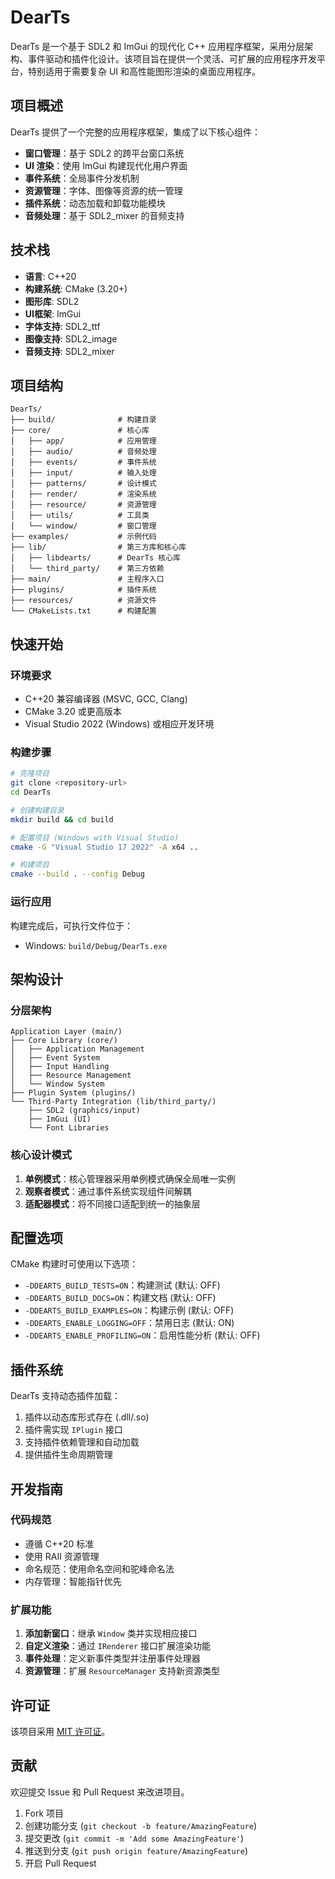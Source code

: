 # DearTs

DearTs 是一个基于 SDL2 和 ImGui 的现代化 C++ 应用程序框架，采用分层架构、事件驱动和插件化设计。该项目旨在提供一个灵活、可扩展的应用程序开发平台，特别适用于需要复杂 UI 和高性能图形渲染的桌面应用程序。

## 项目概述

DearTs 提供了一个完整的应用程序框架，集成了以下核心组件：

- **窗口管理**：基于 SDL2 的跨平台窗口系统
- **UI 渲染**：使用 ImGui 构建现代化用户界面
- **事件系统**：全局事件分发机制
- **资源管理**：字体、图像等资源的统一管理
- **插件系统**：动态加载和卸载功能模块
- **音频处理**：基于 SDL2_mixer 的音频支持

## 技术栈

- **语言**: C++20
- **构建系统**: CMake (3.20+)
- **图形库**: SDL2
- **UI框架**: ImGui
- **字体支持**: SDL2_ttf
- **图像支持**: SDL2_image
- **音频支持**: SDL2_mixer

## 项目结构

```
DearTs/
├── build/              # 构建目录
├── core/               # 核心库
│   ├── app/            # 应用管理
│   ├── audio/          # 音频处理
│   ├── events/         # 事件系统
│   ├── input/          # 输入处理
│   ├── patterns/       # 设计模式
│   ├── render/         # 渲染系统
│   ├── resource/       # 资源管理
│   ├── utils/          # 工具类
│   └── window/         # 窗口管理
├── examples/           # 示例代码
├── lib/                # 第三方库和核心库
│   ├── libdearts/      # DearTs 核心库
│   └── third_party/    # 第三方依赖
├── main/               # 主程序入口
├── plugins/            # 插件系统
├── resources/          # 资源文件
└── CMakeLists.txt      # 构建配置
```

## 快速开始

### 环境要求

- C++20 兼容编译器 (MSVC, GCC, Clang)
- CMake 3.20 或更高版本
- Visual Studio 2022 (Windows) 或相应开发环境

### 构建步骤

```bash
# 克隆项目
git clone <repository-url>
cd DearTs

# 创建构建目录
mkdir build && cd build

# 配置项目 (Windows with Visual Studio)
cmake -G "Visual Studio 17 2022" -A x64 ..

# 构建项目
cmake --build . --config Debug
```

### 运行应用

构建完成后，可执行文件位于：
- Windows: `build/Debug/DearTs.exe`

## 架构设计

### 分层架构

```
Application Layer (main/)
├── Core Library (core/)
│   ├── Application Management
│   ├── Event System
│   ├── Input Handling
│   ├── Resource Management
│   └── Window System
├── Plugin System (plugins/)
└── Third-Party Integration (lib/third_party/)
    ├── SDL2 (graphics/input)
    ├── ImGui (UI)
    └── Font Libraries
```

### 核心设计模式

1. **单例模式**：核心管理器采用单例模式确保全局唯一实例
2. **观察者模式**：通过事件系统实现组件间解耦
3. **适配器模式**：将不同接口适配到统一的抽象层

## 配置选项

CMake 构建时可使用以下选项：

- `-DDEARTS_BUILD_TESTS=ON`：构建测试 (默认: OFF)
- `-DDEARTS_BUILD_DOCS=ON`：构建文档 (默认: OFF)
- `-DDEARTS_BUILD_EXAMPLES=ON`：构建示例 (默认: OFF)
- `-DDEARTS_ENABLE_LOGGING=OFF`：禁用日志 (默认: ON)
- `-DDEARTS_ENABLE_PROFILING=ON`：启用性能分析 (默认: OFF)

## 插件系统

DearTs 支持动态插件加载：

1. 插件以动态库形式存在 (.dll/.so)
2. 插件需实现 `IPlugin` 接口
3. 支持插件依赖管理和自动加载
4. 提供插件生命周期管理

## 开发指南

### 代码规范

- 遵循 C++20 标准
- 使用 RAII 资源管理
- 命名规范：使用命名空间和驼峰命名法
- 内存管理：智能指针优先

### 扩展功能

1. **添加新窗口**：继承 `Window` 类并实现相应接口
2. **自定义渲染**：通过 `IRenderer` 接口扩展渲染功能
3. **事件处理**：定义新事件类型并注册事件处理器
4. **资源管理**：扩展 `ResourceManager` 支持新资源类型

## 许可证

该项目采用 [MIT 许可证](LICENSE)。

## 贡献

欢迎提交 Issue 和 Pull Request 来改进项目。

1. Fork 项目
2. 创建功能分支 (`git checkout -b feature/AmazingFeature`)
3. 提交更改 (`git commit -m 'Add some AmazingFeature'`)
4. 推送到分支 (`git push origin feature/AmazingFeature`)
5. 开启 Pull Request